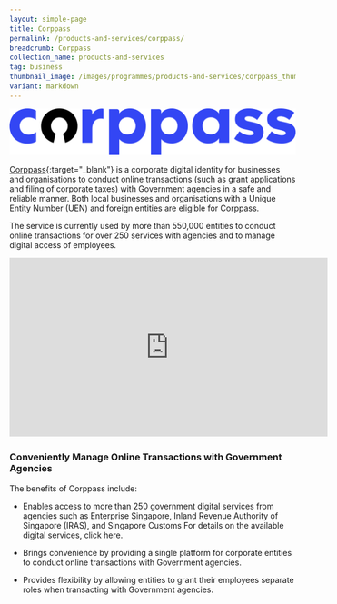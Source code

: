 ```yaml
---
layout: simple-page
title: Corppass
permalink: /products-and-services/corppass/
breadcrumb: Corppass
collection_name: products-and-services
tag: business
thumbnail_image: /images/programmes/products-and-services/corppass_thumbnail_new.jpg
variant: markdown
---
```

![Corppass Logo](/images/Products%20and%20Services/corppass_logo.png)

[Corppass](http://www.corppass.gov.sg/){:target="_blank"} is a corporate digital identity for businesses and organisations to conduct online transactions (such as grant applications and filing of corporate taxes) with Government agencies in a safe and reliable manner. Both local businesses and organisations with a Unique Entity Number (UEN) and foreign entities are eligible for Corppass.

The service is currently used by more than 550,000 entities to conduct online transactions for over 250 services with agencies and to manage digital access of employees.

<div class="bp-youtube">
  
<iframe width="560" height="315" src="https://www.youtube.com/embed/0xcHKX_So2o" title="YouTube video player" frameborder="0" allow="accelerometer; autoplay; clipboard-write; encrypted-media; gyroscope; picture-in-picture" allowfullscreen=""></iframe>
  
</div>

### **Conveniently Manage Online Transactions with Government Agencies**

The benefits of Corppass include:

* Enables access to more than 250 government digital services from agencies such as Enterprise Singapore, Inland Revenue Authority of Singapore (IRAS), and Singapore Customs For details on the available digital services, click here.

* Brings convenience by providing a single platform for corporate entities to conduct online transactions with Government agencies.

* Provides flexibility by allowing entities to grant their employees separate roles when transacting with Government agencies.